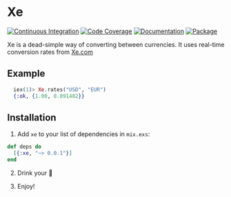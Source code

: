 # Xe

[![Continuous Integration](https://img.shields.io/travis/paulodiniz/xe/master.svg)](https://travis-ci.org/paulodiniz/xe)
[![Code Coverage](https://img.shields.io/coveralls/paulodiniz/xe/master.svg)](https://coveralls.io/github/paulodiniz/xe)
[![Documentation](http://inch-ci.org/github/paulodiniz/xe.svg)](http://inch-ci.org/github/paulodiniz/xe)
[![Package](https://img.shields.io/hexpm/dt/xe.svg)](https://hex.pm/packages/xe)

Xe is a dead-simple way of converting between currencies. It uses real-time conversion rates from [Xe.com](http://www.xe.com)

## Example

```elixir
  iex(1)> Xe.rates("USD", "EUR")
  {:ok, {1.00, 0.891482}}
```

## Installation

  1. Add `xe` to your list of dependencies in `mix.exs`:

  ```elixir
  def deps do
    [{:xe, "~> 0.0.1"}]
  end
  ```

  2. Drink your :tea:

  3. Enjoy!
